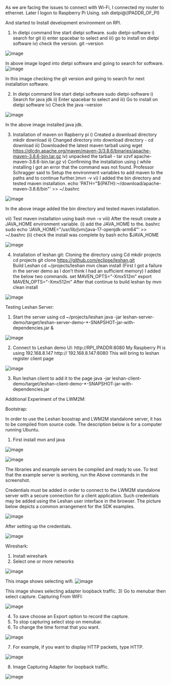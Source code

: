 As we are facing the issues to connect with Wi-Fi, I connected my router to ethernet. Later I logon to Raspberry Pi Using.
	ssh dietpi@(IPADDR_OF_PI)

And started to Install development environment on RPI.
1)	In dietpi command line start dietpi software.
  		sudo dietpi-software
i)	search for git
ii)	enter spacebar to select and 
iii)	go to install on dietpi software 
iv)	check the version.
 	git –version
  
![image](https://user-images.githubusercontent.com/112636651/192080616-e6ebb2d0-2a24-4184-9ac8-00abb4d217a2.png)

In above image loged into dietpi software and going to search for software.
![image](https://user-images.githubusercontent.com/112636651/192080624-e73103a3-fe04-4b56-835e-5b1e7d521169.png)

In this image checking the git version and going to search for next installation software.

2)	In dietpi command line start dietpi software
sudo dietpi-software
i)	Search for java jdk
ii)	Enter spacebar to select and
iii)	Go to install on dietpi software 
iv)	Check the 
java –version

![image](https://user-images.githubusercontent.com/112636651/192080633-0b07289b-14d7-4285-a7d0-e8fad978dfa7.png)

In the above image installed java jdk.

3)	Installation of maven on Rapberry pi
i)	Created a download directory mkdir download
ii)	Changed directory into download directory - cd download
iii)	Downloaded the latest maven tarball using wget
https://dlcdn.apache.org/maven/maven-3/3.8.6/binaries/apache-maven-3.8.6-bin.tar.gz
iv)	unpacked the tarball - tar xzvf apache-maven-3.8.6-bin.tar.gz
v)	Confirming the installation using ( while installing I got an error that the command was not found. Professor Schragger said to Setup the environment variables to add maven to the paths and to continue further.)mvn -v 
vi)	I added the bin directory and tested maven installation.
 echo 'PATH="${PATH}:~/download/apache-maven-3.8.6/bin"' >>  ~/.bashrc

![image](https://user-images.githubusercontent.com/112636651/192080644-ef2bc3bd-2212-4516-bdc1-7ec6efcc081d.png)

In the above image added the bin directory and tested maven installation.

vii)	Test maven installation using
bash
mvn -v
viii)	After the result create a JAVA_HOME environment variable.
(i)	 add the JAVA_HOME to the. bashrc 
sudo echo 'JAVA_HOME="/usr/lib/jvm/java-17-openjdk-arm64"' >> ~/.bashrc
(ii)	check the install was complete by
bash
echo $JAVA_HOME

![image](https://user-images.githubusercontent.com/112636651/192080657-a421b37a-ca19-4e2c-924d-b3d3d47319fb.png)


4) Installation of leshan git:
	Cloning the directory using 
		Cd
		mkdir projects
		cd projects
		git clone
	   https://github.com/eclipse/leshan.git	
	Build Leshan
	cd ~/projects/leshan
		mvn clean install (First I got a failure in the server demo as I                     don’t think I had an sufficient memory)
	I added the below two commands.
		set MAVEN_OPTS="-Xmx512m"
		export MAVEN_OPTS="-Xmx512m"
       	After that continue to build leshan by
		mvn clean install

![image](https://user-images.githubusercontent.com/112636651/192080668-77310010-2e26-47b5-99b1-e7e436fd6cfd.png)


Testing Leshan Server:

1) Start the server using 
	cd ~/projects/leshan
	java -jar leshan-server-demo/target/leshan-server-demo-*-SNAPSHOT-jar-with-dependencies.jar &
  
  ![image](https://user-images.githubusercontent.com/112636651/192080674-81d31fdb-d4f1-4760-a3bf-5d1042b0d388.png)

  
  
2) Connect to Leshan demo UI: http://RPI_IPADDR:8080
	My Raspberry PI is using 192.168.8.147
		http:// 192.168.8.147:8080
	This will bring to leshan register client page

![image](https://user-images.githubusercontent.com/112636651/192080682-cad18e17-9f18-4ba2-81f7-c53ccd40721c.png)


3) Run leshan client to add it to the page
	java -jar leshan-client-demo/target/leshan-client-demo-*-SNAPSHOT-jar-with-dependencies.jar


Additional Experiment of the LWM2M:

Bootstrap:

In order to use the Leshan boostrap and LWM2M standalone server, it has to be compiled from source code. The description below is for a computer running Ubuntu.

1) First install mvn and java

![image](https://user-images.githubusercontent.com/112636651/192080730-d696ec77-5cfc-4111-ac15-1105e3db0e9d.png)

![image](https://user-images.githubusercontent.com/112636651/192080791-9bf4be17-3e74-4f42-8316-be4843303e9f.png)

The libraries and example servers be compiled and ready to use. To test that the example server is working, run the Above commands in the screenshot.

Credentials must be added in order to connect to the LWM2M standalone server with a secure connection for a client application. 
Such credentials may be added using the Leshan user interface in the browser. The picture below depicts a common arrangement for the SDK examples.

![image](https://user-images.githubusercontent.com/112636651/192080922-dae266fb-8ac6-412d-a92f-f079a147e5a5.png)

After setting up the credentials.

![image](https://user-images.githubusercontent.com/112636651/192080959-2514ae12-34f9-47ba-a7e3-418a41dd7aad.png)

Wireshark:

1) Install wireshark
2) Select one or more networks

![image](https://user-images.githubusercontent.com/112636651/192081375-9ecf52ff-b5e5-42f9-a8d4-0c07efb59aad.png)

This image shows selecting wifi.
![image](https://user-images.githubusercontent.com/112636651/192081389-41d7b60b-07da-4983-a0b0-2026ca4eba96.png)

This image shows selecting adapter loopback traffic.
3) Go to menubar then select capture.
Capturing From WIFI:

![image](https://user-images.githubusercontent.com/112636651/192081529-fc0386bd-94d9-4faf-a201-28ce40aa6c2b.png)

4) To save choose an Export option to record the capture.
5) To stop capturing select stop on menubar.
6) To change the time format that you want.

![image](https://user-images.githubusercontent.com/112636651/192081595-6fa892b7-1a31-4985-abf2-4f2e34e2d56d.png)

7) For example, if you want to display HTTP packets, type HTTP.

![image](https://user-images.githubusercontent.com/112636651/192081643-0afac159-fadd-460f-9539-a193bcd27125.png)

8) Image Capturing Adapter for loopback traffic.

![image](https://user-images.githubusercontent.com/112636651/192081767-680401ba-2417-43c8-9a06-cd46109b84ef.png)






